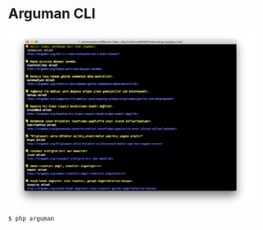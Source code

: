 # Arguman CLI

![cat](https://raw.githubusercontent.com/arguman/arguman-cli/master/screenshots.png)


```bash
$ php arguman
```